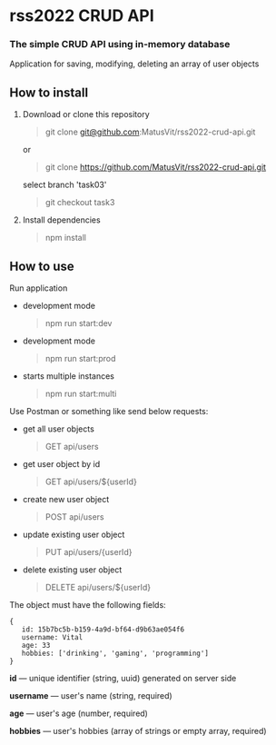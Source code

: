 # rss2022 CRUD API

### The simple CRUD API using in-memory database

Application for saving, modifying, deleting an array of user objects

## How to install

1. Download or clone this repository

   > git clone git@github.com:MatusVit/rss2022-crud-api.git

   or

   > git clone https://github.com/MatusVit/rss2022-crud-api.git

   select branch 'task03'

   > git checkout task3

2. Install dependencies
   > npm install

## How to use

Run application

- development mode

  > npm run start:dev

- development mode

  > npm run start:prod

- starts multiple instances
  > npm run start:multi

Use Postman or something like send below requests:

- get all user objects

  > GET api/users

- get user object by id

  > GET api/users/${userId}

- create new user object

  > POST api/users

- update existing user object

  > PUT api/users/{userId}

- delete existing user object
  > DELETE api/users/${userId}

The object must have the following fields:

```
{
   id: 15b7bc5b-b159-4a9d-bf64-d9b63ae054f6
   username: Vital
   age: 33
   hobbies: ['drinking', 'gaming', 'programming']
}
```

**id** — unique identifier (string, uuid) generated on server side

**username** — user's name (string, required)

**age** — user's age (number, required)

**hobbies** — user's hobbies (array of strings or empty array, required)
